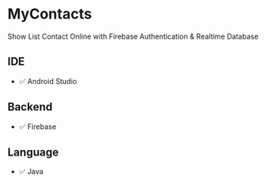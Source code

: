 # MyContacts
Show List Contact Online with Firebase Authentication & Realtime Database

## IDE
- ✅ Android Studio
## Backend
- ✅ Firebase
## Language
- ✅ Java

